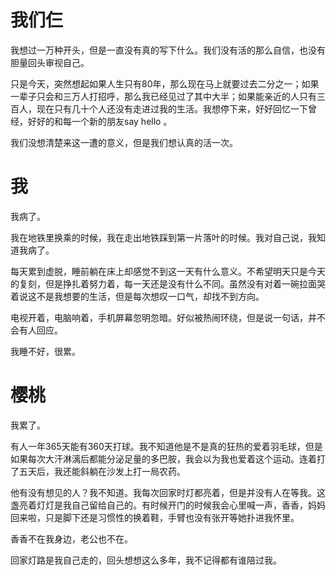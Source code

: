 
# 我们仨

我想过一万种开头，但是一直没有真的写下什么。我们没有活的那么自信，也没有胆量回头审视自己。

只是今天，突然想起如果人生只有80年，那么现在马上就要过去二分之一；如果一辈子只会和三万人打招呼，那么我已经见过了其中大半；如果能亲近的人只有三百人，现在只有几十个人还没有走进过我的生活。我想停下来，好好回忆一下曾经，好好的和每一个新的朋友say hello 。

我们没想清楚来这一遭的意义，但是我们想认真的活一次。

# 我

我病了。

我在地铁里换乘的时候，我在走出地铁踩到第一片落叶的时候。我对自己说，我知道我病了。

每天累到虚脱，睡前躺在床上却感觉不到这一天有什么意义。不希望明天只是今天的复刻，但是挣扎着努力着，每一天还是没有什么不同。虽然没有对着一碗拉面哭着说这不是我想要的生活，但是每次想叹一口气，却找不到方向。

电视开着，电脑响着，手机屏幕忽明忽暗。好似被热闹环绕，但是说一句话，并不会有人回应。

我睡不好，很累。


# 樱桃

我累了。

有人一年365天能有360天打球。我不知道他是不是真的狂热的爱着羽毛球，但是如果每次大汗淋漓后都能分泌足量的多巴胺，我会以为我也爱着这个运动。连着打了五天后，我还能斜躺在沙发上打一局农药。

他有没有想见的人？我不知道。我每次回家时灯都亮着，但是并没有人在等我。这盏亮着灯灯是我自己留给自己的。有时候开门的时候我会心里喊一声，香香，妈妈回来啦，只是脚下还是习惯性的换着鞋，手臂也没有张开等她扑进我怀里。

香香不在我身边，老公也不在。

回家灯路是我自己走的，回头想想这么多年，我不记得都有谁陪过我。





